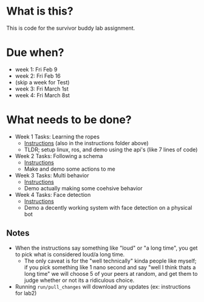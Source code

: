 # What is this?

This is code for the survivor buddy lab assignment.

# Due when?

- week 1: Fri Feb 9
- week 2: Fri Feb 16
- (skip a week for Test)
- week 3: Fri March 1st
- week 4: Fri March 8st

# What needs to be done?

- Week 1 Tasks: Learning the ropes
    - [Instructions](https://github.com/jeff-hykin/tamu_csce_635_labs/blob/master/lab1/instructions/week1.md) (also in the instructions folder above)
    - TLDR; setup linux, ros, and demo using the api's (like 7 lines of code)
- Week 2 Tasks: Following a schema
    - [Instructions](https://github.com/jeff-hykin/tamu_csce_635_labs/blob/master/lab1/instructions/week2.md)
    - Make and demo some actions to me
- Week 3 Tasks: Multi behavior
    - [Instructions](https://github.com/jeff-hykin/tamu_csce_635_labs/blob/master/lab1/instructions/week3.md)
    - Demo actually making some coehsive behavior
- Week 4 Tasks: Face detection
    - [Instructions](https://github.com/jeff-hykin/tamu_csce_635_labs/blob/master/lab1/instructions/week4.md)
    - Demo a decently working system with face detection on a physical bot

## Notes

- When the instructions say something like "loud" or "a long time", you get to pick what is considered loud/a long time.
    - The only caveat is for the "well technically" kinda people like myself; if you pick something like 1 nano second and say "well I think thats a long time" we will choose 5 of your peers at random, and get them to judge whether or not its a ridiculous choice.
- Running `run/pull_changes` will download any updates (ex: instructions for lab2)
